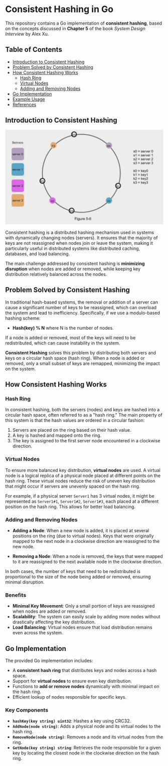 # Consistent Hashing in Go

This repository contains a Go implementation of **consistent hashing**, based on the concepts discussed in **Chapter 5** of the book *System Design Interview* by Alex Xu.

## Table of Contents

- [Introduction to Consistent Hashing](#introduction-to-consistent-hashing)
- [Problem Solved by Consistent Hashing](#problem-solved-by-consistent-hashing)
- [How Consistent Hashing Works](#how-consistent-hashing-works)
  - [Hash Ring](#hash-ring)
  - [Virtual Nodes](#virtual-nodes)
  - [Adding and Removing Nodes](#adding-and-removing-nodes)
- [Go Implementation](#go-implementation)
- [Example Usage](#example-usage)
- [References](#references)

## Introduction to Consistent Hashing
![consistent hasing](./Screenshot%202024-09-27%20at%201.14.02%20PM.png)

Consistent hashing is a distributed hashing mechanism used in systems with dynamically changing nodes (servers). It ensures that the majority of keys are not reassigned when nodes join or leave the system, making it particularly useful in distributed systems like distributed caching, databases, and load balancing.

The main challenge addressed by consistent hashing is **minimizing disruption** when nodes are added or removed, while keeping key distribution relatively balanced across the nodes.

## Problem Solved by Consistent Hashing

In traditional hash-based systems, the removal or addition of a server can cause a significant number of keys to be reassigned, which can overload the system and lead to inefficiency. Specifically, if we use a modulo-based hashing scheme:

- **Hash(key) % N** where N is the number of nodes.
  
If a node is added or removed, most of the keys will need to be redistributed, which can cause instability in the system.

**Consistent Hashing** solves this problem by distributing both servers and keys on a circular hash space (hash ring). When a node is added or removed, only a small subset of keys are remapped, minimizing the impact on the system.

## How Consistent Hashing Works

### Hash Ring

In consistent hashing, both the servers (nodes) and keys are hashed into a circular hash space, often referred to as a "hash ring." The main property of this system is that the hash values are ordered in a circular fashion:

1. Servers are placed on the ring based on their hash value.
2. A key is hashed and mapped onto the ring.
3. The key is assigned to the first server node encountered in a clockwise direction.

### Virtual Nodes

To ensure more balanced key distribution, **virtual nodes** are used. A virtual node is a logical replica of a physical node placed at different points on the hash ring. These virtual nodes reduce the risk of uneven key distribution that might occur if servers are unevenly spaced on the hash ring.

For example, if a physical server `Server1` has 3 virtual nodes, it might be represented as `Server1#1`, `Server1#2`, `Server1#3`, each placed at a different position on the hash ring. This allows for better load balancing.

### Adding and Removing Nodes

- **Adding a Node**: When a new node is added, it is placed at several positions on the ring (due to virtual nodes). Keys that were originally mapped to the next node in a clockwise direction are reassigned to the new node.
  
- **Removing a Node**: When a node is removed, the keys that were mapped to it are reassigned to the next available node in the clockwise direction.

In both cases, the number of keys that need to be redistributed is proportional to the size of the node being added or removed, ensuring minimal disruption.

### Benefits

- **Minimal Key Movement**: Only a small portion of keys are reassigned when nodes are added or removed.
- **Scalability**: The system can easily scale by adding more nodes without drastically affecting the key distribution.
- **Load Balancing**: Virtual nodes ensure that load distribution remains even across the system.

## Go Implementation

The provided Go implementation includes:

- A **consistent hash ring** that distributes keys and nodes across a hash space.
- Support for **virtual nodes** to ensure even key distribution.
- Functions to **add or remove nodes** dynamically with minimal impact on the hash ring.
- Efficient lookup of nodes responsible for specific keys.

### Key Components

- **`hashKey(key string) uint32`**: Hashes a key using CRC32.
- **`AddNode(node string)`**: Adds a physical node and its virtual nodes to the hash ring.
- **`RemoveNode(node string)`**: Removes a node and its virtual nodes from the ring.
- **`GetNode(key string) string`**: Retrieves the node responsible for a given key by locating the closest node in the clockwise direction on the hash ring.
